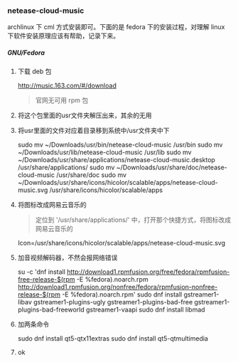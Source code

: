 ### netease-cloud-music

archlinux 下 cml 方式安装即可。下面的是 fedora 下的安装过程，对理解 linux 下软件安装原理应该有帮助，记录下来。

##### GNU/Fedora

1. 下载 deb 包

    http://music.163.com/#/download
    > 官网无可用 rpm 包

1. 将这个包里面的usr文件夹解压出来，其余的无用
1. 将usr里面的文件对应着目录移到系统中/usr文件夹中下

    sudo mv ~/Downloads/usr/bin/netease-cloud-music /usr/bin
    sudo mv ~/Downloads/usr/lib/netease-cloud-music /usr/lib
    sudo mv ~/Downloads/usr/share/applications/netease-cloud-music.desktop /usr/share/applications/
    sudo mv ~/Downloads/usr/share/doc/netease-cloud-music /usr/share/doc
    sudo mv ~/Downloads/usr/share/icons/hicolor/scalable/apps/netease-cloud-music.svg    /usr/share/icons/hicolor/scalable/apps

1. 将图标改成网易云音乐的
    > 定位到 '/usr/share/applications/' 中，打开那个快捷方式，将图标改成网易云音乐的

    Icon=/usr/share/icons/hicolor/scalable/apps/netease-cloud-music.svg

1. 加音视频解码器，不然会报网络错误

    su -c 'dnf install http://download1.rpmfusion.org/free/fedora/rpmfusion-free-release-$(rpm -E %fedora).noarch.rpm http://download1.rpmfusion.org/nonfree/fedora/rpmfusion-nonfree-release-$(rpm -E %fedora).noarch.rpm'
    sudo dnf install gstreamer1-libav gstreamer1-plugins-ugly gstreamer1-plugins-bad-free gstreamer1-plugins-bad-freeworld gstreamer1-vaapi
    sudo dnf install libmad

1. 加两条命令
        
    sudo dnf install qt5-qtx11extras
    sudo dnf install qt5-qtmultimedia

1. ok
